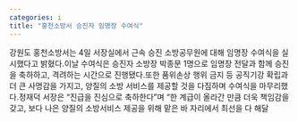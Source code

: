 ```yaml
---
categories: i
title: "홍천소방서 승진자 임명장 수여식"
---
```

강원도 홍천소방서는 4일 서장실에서 근속 승진 소방공무원에 대해 임명장 수여식을 실시했다고 밝혔다.이날 수여식은 승진자 소방장 박종문 1명으로 임명장 전달과 함께 승진을 축하하고, 격려하는 시간으로 진행됐다.또한 품위손상 행위 금지 등 공직기강 확립과 더 큰 사명감을 가지고, 양질의 소방 서비스를 제공할 것을 다짐하며 수여식을 마무리했다.정재덕 서장은 &ldquo;진급을 진심으로 축하한다&rdquo;며 &ldquo;한 계급이 올라간 만큼 더욱 책임감을 갖고, 보다 나은 양질의 소방서비스 제공을 위해 맡은 바 자리에서 최선을 다 해달